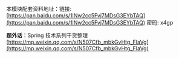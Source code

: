 本模块配套资料地址：链接: [https://pan.baidu.com/s/1INw2cc5Fvj7MDsG3EYbTAQ](https://pan.baidu.com/s/1INw2cc5Fvj7MDsG3EYbTAQ) 密码: x4gp

**题外话**：Spring 技术系列干货整理 [https://mp.weixin.qq.com/s/N507Cfb_mbkGvHtg_FIaVg](https://mp.weixin.qq.com/s/N507Cfb_mbkGvHtg_FIaVg)